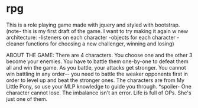 # rpg
This is a role playing game made with jquery and styled with bootstrap.
(note- this is my first draft of the game. I want to try making it again w new architecture: 
-listeners on each character
-objects for each character
-cleaner functions for choosing a new challenger, winning and losing)

ABOUT THE GAME:
There are 4 characters. You choose one and the other 3 become your enemies. You have to battle them one-by-one to defeat them all and win the game. 
As you battle, your attacks get stronger. You cannot win battling in any order-- you need to battle the weaker opponents first in order to level up and beat the stronger ones. The characters are from My Little Pony, so use your MLP knowledge to guide you through. 
*spoiler- One character cannot lose. The imbalance isn't an error. Life is full of OPs. She's just one of them.
